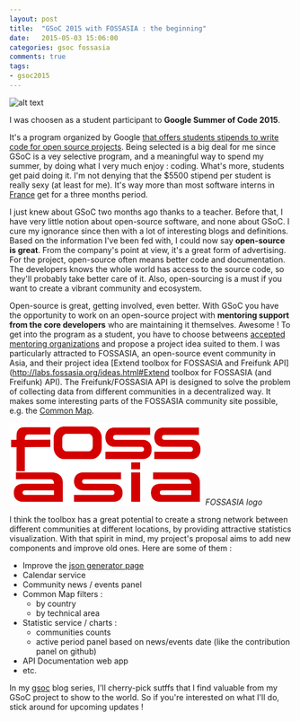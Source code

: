 ```yaml
---
layout: post
title:  "GSoC 2015 with FOSSASIA : the beginning"
date:   2015-05-03 15:06:00
categories: gsoc fossasia
comments: true
tags:
- gsoc2015
---
```


![alt text](http://1-ps.googleusercontent.com/xk/lUi00NOiZZtaYcm5-HDw_Ypz0k/s.google-melange.appspot.com/www.google-melange.com/soc/content/2-1-20150429/images/gsoc/logo/banner-gsoc2015.png.pagespeed.ce.1-XG35qq3RQ2RCHp3uFT.png "Fly Google fly")

I was choosen as a student participant to **Google Summer of Code 2015**.

It's a program organized by Google [that offers students stipends to write code for open source projects](https://www.google-melange.com/gsoc/homepage/google/gsoc2015). Being selected is a big deal for me since GSoC is a vey selective program, and a meaningful way to spend my summer, by doing what I very much enjoy : coding. What's more, students get paid doing it. I'm not denying that the $5500 stipend per student is really sexy (at least for me). It's way more than most software interns in [France](http://www.glassdoor.com/Salaries/france-salary-SRCH_IL.0,6_IN86.htm) get for a three months period.

I just knew about GSoC two months ago thanks to a teacher. Before that, I have very little notion about open-source software, and none about GSoC. I cure my ignorance since then with a lot of interesting blogs and definitions. Based on the information I've been fed with, I could now say **open-source is great**. From the company's point at view, it's a great form of advertising. For the project, open-source often means better code and documentation. The developers knows the whole world has access to the source code, so they'll probably take better care of it. Also, open-sourcing is a must if you want to create a vibrant community and ecosystem.

Open-source is great, getting involved, even better. With GSoC you have the opportunity to work on an open-source project with **mentoring support from the core developers** who are maintaining it themselves. Awesome ! To get into the program as a student, you have to choose betweens [accepted mentoring organizations](http://www.google-melange.com/gsoc/org/list/public/google/gsoc2015) and propose a project idea suited to them. I was particularly attracted to FOSSASIA, an open-source event community in Asia, and their project idea [Extend toolbox for FOSSASIA and Freifunk API](http://labs.fossasia.org/ideas.html#Extend toolbox for FOSSASIA (and Freifunk) API). The Freifunk/FOSSASIA API is designed to solve the problem of collecting data from different communities in a decentralized way. It makes some interesting parts  of the FOSSASIA community site possible, e.g. the [Common Map](http://fossasia.github.io/#map).

![Image broken](/images/fossasia-logo.png "FOSSASIA official logo") 
<span style="vertical-align : bottom">*FOSSASIA logo*</span>

I think the toolbox has a great potential to create a strong network between different communities at different locations, by providing attractive statistics visualization. With that spirit in mind, my project's proposal aims to add new components and improve old ones. Here are some of them : 

+ Improve the [json generator page](http://api.fossasia.net/generator/index.html)
+ Calendar service
+ Community news / events panel 
+ Common Map filters : 
	+ by country
	+ by technical area
+ Statistic service / charts : 
	+ communities counts
	+ active period panel based on news/events date (like the contribution panel on github) 
+ API Documentation web app
+ etc.


In my [gsoc](/categories/#gsoc) blog series, I'll cherry-pick sutffs that I find valuable from my GSoC project to show to the world. So if you're interested on what I'll do, stick around for upcoming updates !
